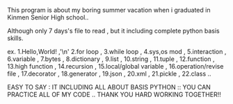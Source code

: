 This program is about my boring summer vacation when i graduated in Kinmen Senior High school..

Although only 7 days's file to read , but it including complete python basis skills.

ex. 1.Hello,World! ,'\n'
    2.for loop , 
    3.while loop ,
    4.sys,os mod ,
    5.interaction , 
    6.variable , 
    7.bytes , 
    8.dictionary , 
    9.list , 
    10.string , 
    11.tuple , 
    12.function ,
    13.high function , 
    14.recursion , 
    15.local/global variable , 
    16.operation/revise file , 
    17.decorator , 
    18.generator , 
    19.json , 
    20.xml , 
    21.pickle , 
    22.class ..
    
EASY TO SAY : IT INCLUDING ALL ABOUT BASIS PYTHON :: YOU CAN PRACTICE ALL OF MY CODE .. THANK YOU  HARD WORKING TOGETHER!! 
